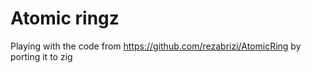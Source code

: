 # Atomic ringz

Playing with the code from https://github.com/rezabrizi/AtomicRing by porting it to zig